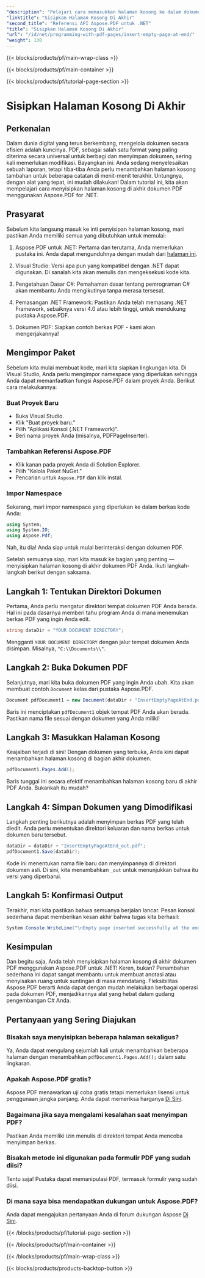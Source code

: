 ```yaml
---
"description": "Pelajari cara memasukkan halaman kosong ke dalam dokumen PDF dengan mudah menggunakan Aspose.PDF untuk .NET dalam panduan yang mudah dipahami bagi pemula ini. Sempurna untuk pengeditan cepat."
"linktitle": "Sisipkan Halaman Kosong Di Akhir"
"second_title": "Referensi API Aspose.PDF untuk .NET"
"title": "Sisipkan Halaman Kosong Di Akhir"
"url": "/id/net/programming-with-pdf-pages/insert-empty-page-at-end/"
"weight": 130
---
```


{{< blocks/products/pf/main-wrap-class >}}

{{< blocks/products/pf/main-container >}}

{{< blocks/products/pf/tutorial-page-section >}}

# Sisipkan Halaman Kosong Di Akhir

## Perkenalan

Dalam dunia digital yang terus berkembang, mengelola dokumen secara efisien adalah kuncinya. PDF, sebagai salah satu format yang paling diterima secara universal untuk berbagi dan menyimpan dokumen, sering kali memerlukan modifikasi. Bayangkan ini: Anda sedang menyelesaikan sebuah laporan, tetapi tiba-tiba Anda perlu menambahkan halaman kosong tambahan untuk beberapa catatan di menit-menit terakhir. Untungnya, dengan alat yang tepat, ini mudah dilakukan! Dalam tutorial ini, kita akan mempelajari cara menyisipkan halaman kosong di akhir dokumen PDF menggunakan Aspose.PDF for .NET.

## Prasyarat

Sebelum kita langsung masuk ke inti penyisipan halaman kosong, mari pastikan Anda memiliki semua yang dibutuhkan untuk memulai:

1. Aspose.PDF untuk .NET: Pertama dan terutama, Anda memerlukan pustaka ini. Anda dapat mengunduhnya dengan mudah dari [halaman ini](https://releases.aspose.com/pdf/net/).

2. Visual Studio: Versi apa pun yang kompatibel dengan .NET dapat digunakan. Di sanalah kita akan menulis dan mengeksekusi kode kita.

3. Pengetahuan Dasar C#: Pemahaman dasar tentang pemrograman C# akan membantu Anda mengikutinya tanpa merasa tersesat.

4. Pemasangan .NET Framework: Pastikan Anda telah memasang .NET Framework, sebaiknya versi 4.0 atau lebih tinggi, untuk mendukung pustaka Aspose.PDF.

5. Dokumen PDF: Siapkan contoh berkas PDF - kami akan mengerjakannya!

## Mengimpor Paket

Sebelum kita mulai membuat kode, mari kita siapkan lingkungan kita. Di Visual Studio, Anda perlu mengimpor namespace yang diperlukan sehingga Anda dapat memanfaatkan fungsi Aspose.PDF dalam proyek Anda. Berikut cara melakukannya:

### Buat Proyek Baru

- Buka Visual Studio.
- Klik "Buat proyek baru."
- Pilih "Aplikasi Konsol (.NET Framework)".
- Beri nama proyek Anda (misalnya, PDFPageInserter).

### Tambahkan Referensi Aspose.PDF

- Klik kanan pada proyek Anda di Solution Explorer.
- Pilih "Kelola Paket NuGet."
- Pencarian untuk `Aspose.PDF` dan klik instal.

### Impor Namespace

Sekarang, mari impor namespace yang diperlukan ke dalam berkas kode Anda:

```csharp
using System;
using System.IO;
using Aspose.Pdf;
```

Nah, itu dia! Anda siap untuk mulai berinteraksi dengan dokumen PDF.

Setelah semuanya siap, mari kita masuk ke bagian yang penting — menyisipkan halaman kosong di akhir dokumen PDF Anda. Ikuti langkah-langkah berikut dengan saksama.

## Langkah 1: Tentukan Direktori Dokumen

Pertama, Anda perlu mengatur direktori tempat dokumen PDF Anda berada. Hal ini pada dasarnya memberi tahu program Anda di mana menemukan berkas PDF yang ingin Anda edit.

```csharp
string dataDir = "YOUR DOCUMENT DIRECTORY";
```

Mengganti `YOUR DOCUMENT DIRECTORY` dengan jalur tempat dokumen Anda disimpan. Misalnya, `"C:\\Documents\\"`.

## Langkah 2: Buka Dokumen PDF

Selanjutnya, mari kita buka dokumen PDF yang ingin Anda ubah. Kita akan membuat contoh `Document` kelas dari pustaka Aspose.PDF.

```csharp
Document pdfDocument1 = new Document(dataDir + "InsertEmptyPageAtEnd.pdf");
```

Baris ini menciptakan `pdfDocument1` objek tempat PDF Anda akan berada. Pastikan nama file sesuai dengan dokumen yang Anda miliki!

## Langkah 3: Masukkan Halaman Kosong

Keajaiban terjadi di sini! Dengan dokumen yang terbuka, Anda kini dapat menambahkan halaman kosong di bagian akhir dokumen. 

```csharp
pdfDocument1.Pages.Add();
```

Baris tunggal ini secara efektif menambahkan halaman kosong baru di akhir PDF Anda. Bukankah itu mudah?

## Langkah 4: Simpan Dokumen yang Dimodifikasi

Langkah penting berikutnya adalah menyimpan berkas PDF yang telah diedit. Anda perlu menentukan direktori keluaran dan nama berkas untuk dokumen baru tersebut.

```csharp
dataDir = dataDir + "InsertEmptyPageAtEnd_out.pdf";
pdfDocument1.Save(dataDir);
```

Kode ini menentukan nama file baru dan menyimpannya di direktori dokumen asli. Di sini, kita menambahkan `_out` untuk menunjukkan bahwa itu versi yang diperbarui.

## Langkah 5: Konfirmasi Output

Terakhir, mari kita pastikan bahwa semuanya berjalan lancar. Pesan konsol sederhana dapat memberikan kesan akhir bahwa tugas kita berhasil:

```csharp
System.Console.WriteLine("\nEmpty page inserted successfully at the end of document.\nFile saved at " + dataDir);
```

## Kesimpulan

Dan begitu saja, Anda telah menyisipkan halaman kosong di akhir dokumen PDF menggunakan Aspose.PDF untuk .NET! Keren, bukan? Penambahan sederhana ini dapat sangat membantu untuk membuat anotasi atau menyisakan ruang untuk suntingan di masa mendatang. Fleksibilitas Aspose.PDF berarti Anda dapat dengan mudah melakukan berbagai operasi pada dokumen PDF, menjadikannya alat yang hebat dalam gudang pengembangan C# Anda.

## Pertanyaan yang Sering Diajukan

### Bisakah saya menyisipkan beberapa halaman sekaligus?
Ya, Anda dapat mengulang sejumlah kali untuk menambahkan beberapa halaman dengan menambahkan `pdfDocument1.Pages.Add();` dalam satu lingkaran.

### Apakah Aspose.PDF gratis?
Aspose.PDF menawarkan uji coba gratis tetapi memerlukan lisensi untuk penggunaan jangka panjang. Anda dapat memeriksa harganya [Di Sini](https://purchase.aspose.com/buy).

### Bagaimana jika saya mengalami kesalahan saat menyimpan PDF?
Pastikan Anda memiliki izin menulis di direktori tempat Anda mencoba menyimpan berkas.

### Bisakah metode ini digunakan pada formulir PDF yang sudah diisi?
Tentu saja! Pustaka dapat memanipulasi PDF, termasuk formulir yang sudah diisi.

### Di mana saya bisa mendapatkan dukungan untuk Aspose.PDF?
Anda dapat mengajukan pertanyaan Anda di forum dukungan Aspose [Di Sini](https://forum.aspose.com/c/pdf/10).

{{< /blocks/products/pf/tutorial-page-section >}}

{{< /blocks/products/pf/main-container >}}

{{< /blocks/products/pf/main-wrap-class >}}

{{< blocks/products/products-backtop-button >}}
